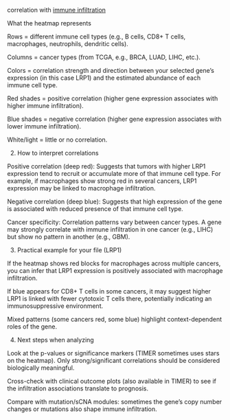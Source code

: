 correlation with [immune infiltration](immune_infiltration.md)

What the heatmap represents

Rows = different immune cell types (e.g., B cells, CD8+ T cells, macrophages, neutrophils, dendritic cells).

Columns = cancer types (from TCGA, e.g., BRCA, LUAD, LIHC, etc.).

Colors = correlation strength and direction between your selected gene’s expression (in this case LRP1) and the estimated abundance of each immune cell type.

Red shades = positive correlation (higher gene expression associates with higher immune infiltration).

Blue shades = negative correlation (higher gene expression associates with lower immune infiltration).

White/light = little or no correlation.

2. How to interpret correlations

Positive correlation (deep red): Suggests that tumors with higher LRP1 expression tend to recruit or accumulate more of that immune cell type. For example, if macrophages show strong red in several cancers, LRP1 expression may be linked to macrophage infiltration.

Negative correlation (deep blue): Suggests that high expression of the gene is associated with reduced presence of that immune cell type.

Cancer specificity: Correlation patterns vary between cancer types. A gene may strongly correlate with immune infiltration in one cancer (e.g., LIHC) but show no pattern in another (e.g., GBM).

3. Practical example for your file (LRP1)

If the heatmap shows red blocks for macrophages across multiple cancers, you can infer that LRP1 expression is positively associated with macrophage infiltration.

If blue appears for CD8+ T cells in some cancers, it may suggest higher LRP1 is linked with fewer cytotoxic T cells there, potentially indicating an immunosuppressive environment.

Mixed patterns (some cancers red, some blue) highlight context-dependent roles of the gene.

4. Next steps when analyzing

Look at the p-values or significance markers (TIMER sometimes uses stars on the heatmap). Only strong/significant correlations should be considered biologically meaningful.

Cross-check with clinical outcome plots (also available in TIMER) to see if the infiltration associations translate to prognosis.

Compare with mutation/sCNA modules: sometimes the gene’s copy number changes or mutations also shape immune infiltration.